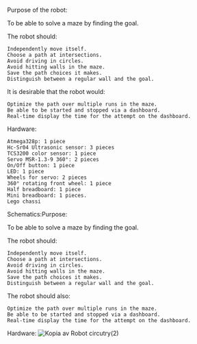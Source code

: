 Purpose of the robot:

To be able to solve a maze by finding the goal.

The robot should:

    Independently move itself.
    Choose a path at intersections.
    Avoid driving in circles.
    Avoid hitting walls in the maze.
    Save the path choices it makes.
    Distinguish between a regular wall and the goal.

It is desirable that the robot would:

    Optimize the path over multiple runs in the maze.
    Be able to be started and stopped via a dashboard.
    Real-time display the time for the attempt on the dashboard.

Hardware:

    Atmega328p: 1 piece
    Hc-Sr04 Ultrasonic sensor: 3 pieces
    TCS3200 color sensor: 1 piece
    Servo MSR-1.3-9 360°: 2 pieces
    On/Off button: 1 piece
    LED: 1 piece
    Wheels for servo: 2 pieces
    360° rotating front wheel: 1 piece
    Half breadboard: 1 piece
    Mini breadboard: 1 pieces.
    Lego chassi

Schematics:Purpose:

To be able to solve a maze by finding the goal.

The robot should:

    Independently move itself.
    Choose a path at intersections.
    Avoid driving in circles.
    Avoid hitting walls in the maze.
    Save the path choices it makes.
    Distinguish between a regular wall and the goal.

The robot should also:

    Optimize the path over multiple runs in the maze.
    Be able to be started and stopped via a dashboard.
    Real-time display the time for the attempt on the dashboard.

Hardware:
![Kopia av Robot circutry(2)](https://github.com/Zachral/mazeSolvingRobot/assets/101337887/6d8f8ad5-0fe3-4bcc-a28f-b9783e98b01a)

  

